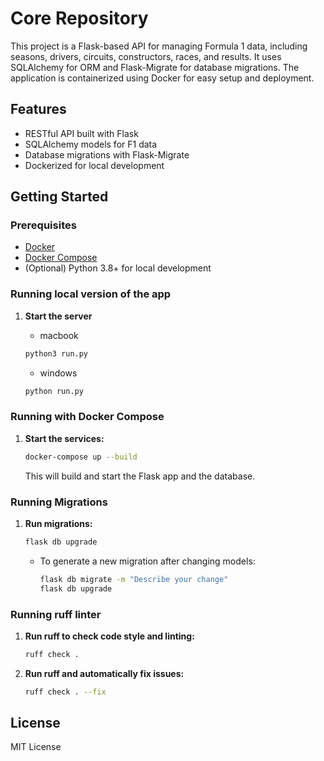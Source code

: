 # Core Repository

This project is a Flask-based API for managing Formula 1 data, including seasons, drivers, circuits, constructors, races, and results. It uses SQLAlchemy for ORM and Flask-Migrate for database migrations. The application is containerized using Docker for easy setup and deployment.

## Features

- RESTful API built with Flask
- SQLAlchemy models for F1 data
- Database migrations with Flask-Migrate
- Dockerized for local development

## Getting Started

### Prerequisites

- [Docker](https://www.docker.com/get-started/)
- [Docker Compose](https://docs.docker.com/compose/)
- (Optional) Python 3.8+ for local development

### Running local version of the app

1. **Start the server**
    - macbook
    ```sh
    python3 run.py
    ```

    - windows
    ```sh
    python run.py
    ```


### Running with Docker Compose

1. **Start the services:**
    ```sh
    docker-compose up --build
    ```
    This will build and start the Flask app and the database.

### Running Migrations

1. **Run migrations:**
    ```sh
    flask db upgrade
    ```

   - To generate a new migration after changing models:
     ```sh
     flask db migrate -m "Describe your change"
     flask db upgrade
     ```

### Running ruff linter

1. **Run ruff to check code style and linting:**
    ```sh
    ruff check .
    ```

2. **Run ruff and automatically fix issues:**
    ```sh
    ruff check . --fix
    ```

## License

MIT License